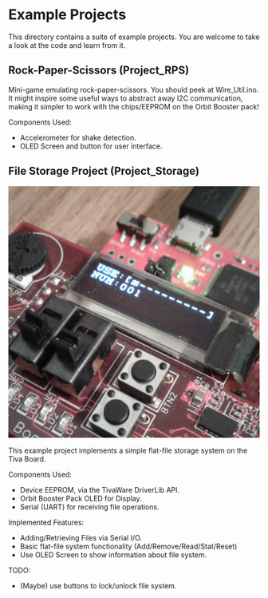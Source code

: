 # Example Projects
This directory contains a suite of example projects. You are welcome to take a look at the code and learn from it.

## Rock-Paper-Scissors (Project\_RPS)
Mini-game emulating rock-paper-scissors. You should peek at Wire\_Util.ino. It might inspire some useful ways to abstract away I2C communication, making it simpler to work with the chips/EEPROM on the Orbit Booster pack!

Components Used:
 - Accelerometer for shake detection.
 - OLED Screen and button for user interface.

## File Storage Project (Project\_Storage)
![Project Storage: Displaying file system usage.](../Images/Project-Storage.jpg)

This example project implements a simple flat-file storage system on the Tiva Board.

Components Used:
 - Device EEPROM, via the TivaWare DriverLib API.
 - Orbit Booster Pack OLED for Display.
 - Serial (UART) for receiving file operations.

Implemented Features:
 - Adding/Retrieving Files via Serial I/O.
 - Basic flat-file system functionality (Add/Remove/Read/Stat/Reset)
 - Use OLED Screen to show information about file system.

TODO:
 - (Maybe) use buttons to lock/unlock file system.
